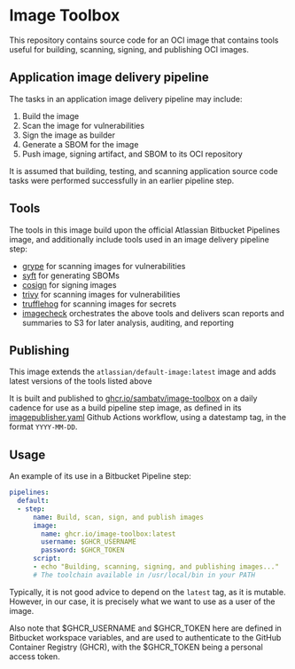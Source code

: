 # Image Toolbox

This repository contains source code for an OCI image that contains tools
useful for building, scanning, signing, and publishing OCI images.

## Application image delivery pipeline

The tasks in an application image delivery pipeline may include:

1. Build the image
2. Scan the image for vulnerabilities
3. Sign the image as builder
4. Generate a SBOM for the image
5. Push image, signing artifact, and SBOM to its OCI repository

It is assumed that building, testing, and scanning application source code
tasks were performed successfully in an earlier pipeline step.

## Tools

The tools in this image build upon the official Atlassian Bitbucket Pipelines
image, and additionally include tools used in an image delivery pipeline step:

- [grype](https://github.com/anchore/grype) for scanning images for vulnerabilities
- [syft](https://github.com/anchore/syft) for generating SBOMs
- [cosign](https://github.com/sigstore/cosign) for signing images
- [trivy](https://github.com/aquasecurity/trivy) for scanning images for vulnerabilities
- [trufflehog](https://github.com/trufflesecurity/trufflehog) for scanning images for secrets
- [imagecheck](https://github.com/sambatv/imagecheck) orchestrates the above tools and
  delivers scan reports and summaries to S3 for later analysis, auditing, and reporting

## Publishing

This image extends the `atlassian/default-image:latest` image and adds latest
versions of the tools listed above

It is built and published to [ghcr.io/sambatv/image-toolbox](https://ghcr.io/sambatv/image-toolbox)
on a daily cadence for use as a build pipeline step image, as defined in its
[imagepublisher.yaml](.github/workflows/imagepublisher.yaml) Github Actions
workflow, using a datestamp tag, in the format `YYYY-MM-DD`.

## Usage

An example of its use in a Bitbucket Pipeline step:

```yaml
pipelines:
  default:
  - step:
      name: Build, scan, sign, and publish images
      image:
        name: ghcr.io/image-toolbox:latest
        username: $GHCR_USERNAME
        password: $GHCR_TOKEN
      script:
      - echo "Building, scanning, signing, and publishing images..."
      # The toolchain available in /usr/local/bin in your PATH
```

Typically, it is not good advice to depend on the `latest` tag, as it is mutable.
However, in our case, it is precisely what we want to use as a user of the image.

Also note that $GHCR_USERNAME and $GHCR_TOKEN here are defined in Bitbucket
workspace variables, and are used to authenticate to the GitHub Container
Registry (GHCR), with the $GHCR_TOKEN being a personal access token. 
